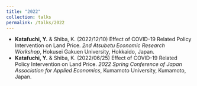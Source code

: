 ```yaml
---
title: "2022"
collection: talks
permalink: /talks/2022
---
```

* **Katafuchi, Y.** & Shiba, K. (2022/12/10) Effect of COVID-19 Related Policy Intervention on Land Price. <i>2nd Atsubetu Economic Research Workshop</i>, Hokusei Gakuen University, Hokkaido, Japan.
* **Katafuchi, Y.** & Shiba, K. (2022/06/25) Effect of COVID-19 Related Policy Intervention on Land Price. <i>2022 Spring Conference of Japan Association for Applied Economics</i>, Kumamoto University, Kumamoto, Japan.